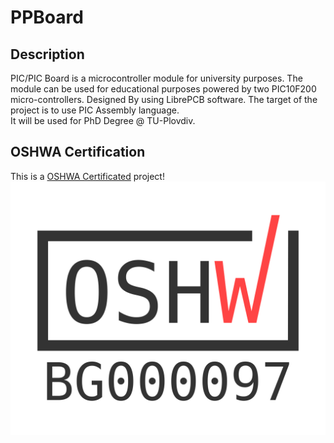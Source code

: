 # PPBoard
## Description
PIC/PIC Board is a microcontroller module for university purposes. 
The module can be used for educational purposes powered by two PIC10F200 micro-controllers.
 Designed By using LibrePCB  software. 
 The target of the project is to use PIC Assembly language.     
  It will be used for PhD Degree @ TU-Plovdiv.
## OSHWA Certification
This is a [OSHWA Certificated](https://certification.oshwa.org/bg000097.html) project!
![Project is certificated ](BG000097.png "23.08.02")

